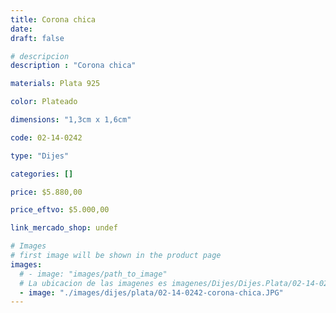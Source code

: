 ```yaml
---
title: Corona chica
date: 
draft: false

# descripcion
description : "Corona chica"

materials: Plata 925

color: Plateado

dimensions: "1,3cm x 1,6cm"

code: 02-14-0242

type: "Dijes"

categories: []

price: $5.880,00

price_eftvo: $5.000,00

link_mercado_shop: undef

# Images
# first image will be shown in the product page
images:
  # - image: "images/path_to_image"
  # La ubicacion de las imagenes es imagenes/Dijes/Dijes.Plata/02-14-0242-corona-chica
  - image: "./images/dijes/plata/02-14-0242-corona-chica.JPG"
---
```

